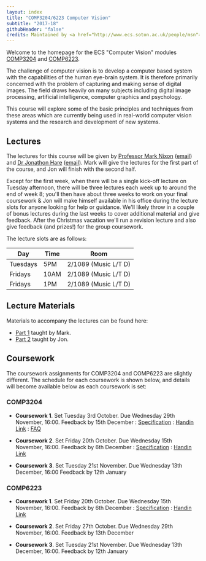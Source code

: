 ```yaml
---
layout: index
title: "COMP3204/6223 Computer Vision"
subtitle: "2017-18"
githubHeader: "false"
credits: Maintained by <a href="http://www.ecs.soton.ac.uk/people/msn">Professor Mark Nixon</a> and <a href="http://www.ecs.soton.ac.uk/people/jsh2">Dr Jonathon Hare</a>.
---
```


Welcome to the homepage for the ECS "Computer Vision" modules [COMP3204](https://secure.ecs.soton.ac.uk/module/COMP3204) and [COMP6223](https://secure.ecs.soton.ac.uk/module/COMP6223).

The challenge of computer vision is to develop a computer based system with the capabilities of the human eye-brain system. It is therefore primarily concerned with the problem of capturing and making sense of digital images. The field draws heavily on many subjects including digital image processing, artificial intelligence, computer graphics and psychology.

This course will explore some of the basic principles and techniques from these areas which are currently being used in real-world computer vision systems and the research and development of new systems.

## Lectures
The lectures for this course will be given by [Professor Mark Nixon](http://www.ecs.soton.ac.uk/people/msn) ([email](mailto:msn@ecs.soton.ac.uk)) and <a href="http://www.ecs.soton.ac.uk/people/jsh2">Dr Jonathon Hare</a> ([email](mailto:jsh2@ecs.soton.ac.uk)). Mark will give the lectures for the first part of the course, and Jon will finish with the second half. 

Except for the first week, when there will be a single kick-off lecture on Tuesday afternoon, there will be three lectures each week up to around the end of week 8; you'll then have about three weeks to work on your final coursework & Jon will make himself available in his office during the lecture slots for anyone looking for help or guidance. We'll likely throw in a couple of bonus lectures during the last weeks to cover additional material and give feedback. After the Christmas vacation we'll run a revision lecture and also give feedback (and prizes!) for the group coursework. 

The lecture slots are as follows:

Day       | Time | Room   
----------|------|-----------------------
Tuesdays  | 5PM  | 2/1089 (Music L/T D)
Fridays   | 10AM | 2/1089 (Music L/T D)
Fridays   | 1PM  | 2/1089 (Music L/T D)

## Lecture Materials
Materials to accompany the lectures can be found here:

* [Part 1](part1.html) taught by Mark.
* [Part 2](part2.html) taught by Jon.

## Coursework
The coursework assignments for COMP3204 and COMP6223 are slightly different. The schedule for each coursework is shown below, and details will become available below as each coursework is set:

### COMP3204

* **Coursework 1**. Set Tuesday 3rd October. Due Wednesday 29th November, 16:00. Feedback by 15th December : [Specification](cw/coursework1.html) : [Handin Link](https://handin.ecs.soton.ac.uk/handin/1718/COMP3204/1/) : [FAQ](cw/coursework1-faq.html)

* **Coursework 2**. Set Friday 20th October. Due Wednesday 15th November, 16:00. Feedback by 6th December : [Specification](cw/coursework2.html) : [Handin Link](https://handin.ecs.soton.ac.uk/handin/1718/COMP3204/2/)

* **Coursework 3**. Set Tuesday 21st November. Due Wednesday 13th December, 16:00 Feedback by 12th January <!--- : [Specification](cw/coursework3.html) : [Handin Link](https://handin.ecs.soton.ac.uk/handin/1718/COMP3204/3/) -->

### COMP6223

* **Coursework 1**. Set Friday 20th October. Due Wednesday 15th November, 16:00. Feedback by 6th December : [Specification](cw/c6223_coursework1.html) : [Handin Link](https://handin.ecs.soton.ac.uk/handin/1718/COMP6223/1/)

* **Coursework 2**. Set Friday 27th October. Due Wednesday 29th November, 16:00. Feedback by 13th December <!--- : [Specification](cw/c6223_coursework2.html) : [Handin Link](https://handin.ecs.soton.ac.uk/handin/1718/COMP6223/2/) -->

* **Coursework 3**. Set Tuesday 21st November. Due Wednesday 13th December, 16:00. Feedback by 12th January <!--- : [Specification](cw/c6223_coursework3.html) : [Handin Link](https://handin.ecs.soton.ac.uk/handin/1718/COMP6223/3/) -->


